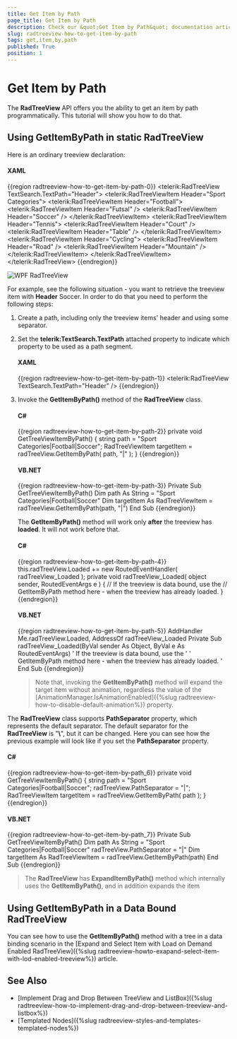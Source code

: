 ```yaml
---
title: Get Item by Path
page_title: Get Item by Path
description: Check our &quot;Get Item by Path&quot; documentation article for the RadTreeView {{ site.framework_name }} control.
slug: radtreeview-how-to-get-item-by-path
tags: get,item,by,path
published: True
position: 1
---
```


# Get Item by Path

The __RadTreeView__ API offers you the ability to get an item by path programmatically. This tutorial will show you how to do that.
	  

## Using GetItemByPath in static RadTreeView

Here is an ordinary treeview declaration: 

#### __XAML__

{{region radtreeview-how-to-get-item-by-path-0}}
	        <telerik:RadTreeView TextSearch.TextPath="Header">
	            <telerik:RadTreeViewItem Header="Sport Categories">
	                <telerik:RadTreeViewItem Header="Football">
	                    <telerik:RadTreeViewItem Header="Futsal" />
	                    <telerik:RadTreeViewItem Header="Soccer" />
	                </telerik:RadTreeViewItem>
	                <telerik:RadTreeViewItem Header="Tennis">
	                    <telerik:RadTreeViewItem Header="Court" />
	                    <telerik:RadTreeViewItem Header="Table" />
	                </telerik:RadTreeViewItem>
	                <telerik:RadTreeViewItem Header="Cycling">
	                    <telerik:RadTreeViewItem Header="Road" />
	                    <telerik:RadTreeViewItem Header="Mountain" />
	                </telerik:RadTreeViewItem>
	            </telerik:RadTreeViewItem>
	        </telerik:RadTreeView>
	{{endregion}}

![WPF RadTreeView ](images/RadTreeView_HowToGetItemByPath_001.PNG)

For example, see the following situation - you want to retrieve the treeview item with __Header__ Soccer. In order to do that you need to perform the following steps:

1. Create a path, including only the treeview items' header and using some separator.

2. Set the __telerik:TextSearch.TextPath__ attached property to indicate which property to be used as a path segment.
	#### __XAML__

	{{region radtreeview-how-to-get-item-by-path-1}}
		<telerik:RadTreeView TextSearch.TextPath="Header" />
	{{endregion}}

3. Invoke the __GetItemByPath()__ method of the __RadTreeView__ class. 
	#### __C#__

	{{region radtreeview-how-to-get-item-by-path-2}}
		private void GetTreeViewItemByPath()
		{
			string path = "Sport Categories|Football|Soccer";
			RadTreeViewItem targetItem = radTreeView.GetItemByPath( path, "|" );
		}
	{{endregion}}

	#### __VB.NET__

	{{region radtreeview-how-to-get-item-by-path-3}}
		Private Sub GetTreeViewItemByPath()
			Dim path As String = "Sport Categories|Football|Soccer"
			Dim targetItem As RadTreeViewItem = radTreeView.GetItemByPath(path, "|")
		End Sub
	{{endregion}}

	The __GetItemByPath()__ method will work only __after__ the treeview has __loaded__. It will not work before that.
	
	#### __C#__
	{{region radtreeview-how-to-get-item-by-path-4}}
		this.radTreeView.Loaded += new RoutedEventHandler( radTreeView_Loaded );
		private void radTreeView_Loaded( object sender, RoutedEventArgs e )
		{
			// If the treeview is data bound, use the
			// GetItemByPath method here - when the treeview has already loaded.
		}
	{{endregion}}
	
	#### __VB.NET__
	{{region radtreeview-how-to-get-item-by-path-5}}
		AddHandler Me.radTreeView.Loaded, AddressOf radTreeView_Loaded
		Private Sub radTreeView_Loaded(ByVal sender As Object, ByVal e As RoutedEventArgs)
			' If the treeview is data bound, use the '
			' GetItemByPath method here - when the treeview has already loaded. '
		End Sub
	{{endregion}}
	
	>Note that, invoking the __GetItemByPath()__ method will expand the target item without animation, regardless the value of the [AnimationManager.IsAnimationEnabled]({%slug radtreeview-how-to-disable-default-animation%}) property.

The __RadTreeView__ class supports __PathSeparator__ property, which represents the default separator. The default separator for the __RadTreeView__ is "__\\__", but it can be changed. Here you can see how the previous example will look like if you set the __PathSeparator__ property. 

#### __C#__

{{region radtreeview-how-to-get-item-by-path_6}}
	private void GetTreeViewItemByPath()
	{
	    string path = "Sport Categories|Football|Soccer";
	    radTreeView.PathSeparator = "|";
	    RadTreeViewItem targetItem = radTreeView.GetItemByPath( path );
	}
{{endregion}}

#### __VB.NET__

{{region radtreeview-how-to-get-item-by-path_7}}
	Private Sub GetTreeViewItemByPath()
	    Dim path As String = "Sport Categories|Football|Soccer"
	    radTreeView.PathSeparator = "|"
	    Dim targetItem As RadTreeViewItem = radTreeView.GetItemByPath(path)
	End Sub
{{endregion}}

>The __RadTreeView__ has __ExpandItemByPath()__ method which internally uses the __GetItemByPath()__, and in addition expands the item

## Using GetItemByPath in a Data Bound RadTreeView

You can see how to use the __GetItemByPath()__ method with a tree in a data binding scenario in the [Expand and Select Item with Load on Demand Enabled RadTreeView]({%slug radtreeview-howto-exapand-select-item-with-lod-enabled-treeview%}) article.

## See Also
 * [Implement Drag and Drop Between TreeView and ListBox]({%slug radtreeview-how-to-implement-drag-and-drop-between-treeview-and-listbox%})
 * [Templated Nodes]({%slug radtreeview-styles-and-templates-templated-nodes%})